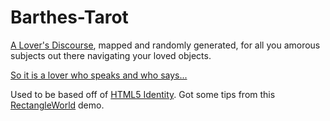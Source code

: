 # Barthes-Tarot

[A Lover's Discourse](http://www.goodreads.com/book/show/380994.A_Lover_s_Discourse), mapped and randomly generated, for all you amorous subjects out there navigating your loved objects.  

[So it is a lover who speaks and who says...](https://ablwr.github.io/barthes-tarot/)  

Used to be based off of [HTML5 Identity](https://html5up.net/identity). Got some tips from this [RectangleWorld](http://rectangleworld.com/blog/archives/654) demo.  
